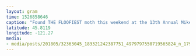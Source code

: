```yaml
---
layout: gram
time: 1526858646
caption: "Found THE FLOOFIEST moth this weekend at the 13th Annual Mike-a-Palooza. It was a good one! #mikeapalooza2018"
latitude: 45.8119
longitude: -121.27
media:
- media/posts/201805/32363045_183321242387751_4979797550719565824_n_17947924717033238.jpg
---
```

